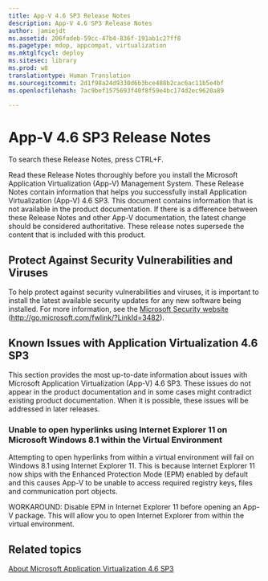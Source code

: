 ```yaml
---
title: App-V 4.6 SP3 Release Notes
description: App-V 4.6 SP3 Release Notes
author: jamiejdt
ms.assetid: 206fadeb-59cc-47b4-836f-191ab1c27ff8
ms.pagetype: mdop, appcompat, virtualization
ms.mktglfcycl: deploy
ms.sitesec: library
ms.prod: w8
translationtype: Human Translation
ms.sourcegitcommit: 2d1f98a24d9330d6b3bce488b2cac6ac11b5e4bf
ms.openlocfilehash: 7ac9bef1575693f40f8f59e4bc174d2ec9620a89

---
```



# App-V 4.6 SP3 Release Notes


To search these Release Notes, press CTRL+F.

Read these Release Notes thoroughly before you install the Microsoft Application Virtualization (App-V) Management System. These Release Notes contain information that helps you successfully install Application Virtualization (App-V) 4.6 SP3. This document contains information that is not available in the product documentation. If there is a difference between these Release Notes and other App-V documentation, the latest change should be considered authoritative. These release notes supersede the content that is included with this product.

## Protect Against Security Vulnerabilities and Viruses


To help protect against security vulnerabilities and viruses, it is important to install the latest available security updates for any new software being installed. For more information, see the [Microsoft Security website](http://go.microsoft.com/fwlink/?LinkId=3482) (http://go.microsoft.com/fwlink/?LinkId=3482).

## Known Issues with Application Virtualization 4.6 SP3


This section provides the most up-to-date information about issues with Microsoft Application Virtualization (App-V) 4.6 SP3. These issues do not appear in the product documentation and in some cases might contradict existing product documentation. When it is possible, these issues will be addressed in later releases.

### Unable to open hyperlinks using Internet Explorer 11 on Microsoft Windows 8.1 within the Virtual Environment

Attempting to open hyperlinks from within a virtual environment will fail on Windows 8.1 using Internet Explorer 11. This is because Internet Explorer 11 now ships with the Enhanced Protection Mode (EPM) enabled by default and this causes App-V to be unable to access required registry keys, files and communication port objects.

WORKAROUND: Disable EPM in Internet Explorer 11 before opening an App-V package. This will allow you to open Internet Explorer from within the virtual environment.

## Related topics


[About Microsoft Application Virtualization 4.6 SP3](about-microsoft-application-virtualization-46-sp3.md)

 

 








<!--HONumber=Jun16_HO4-->


